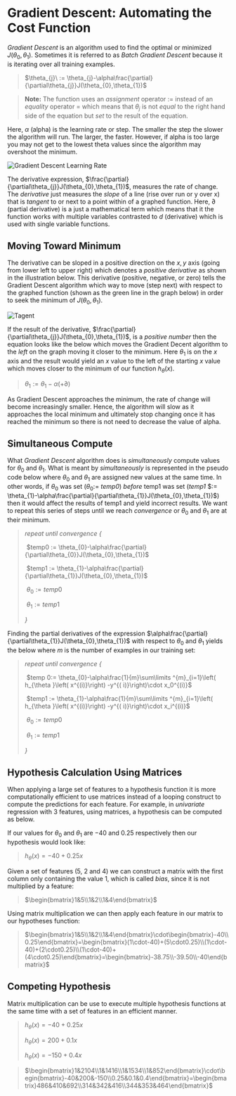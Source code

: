 # Gradient Descent: Automating the Cost Function

*Gradient Descent* is an algorithm used to find the optimal or minimized $J(\theta_{0}, \theta_{1})$. Sometimes it is referred to as *Batch Gradient Descent* because it is iterating over all training examples.

> $\theta_{j}\ := \theta_{j}-\alpha\frac{\partial}{\partial\theta_{j}}J(\theta_{0},\theta_{1})$

> **Note:** The function uses an *assignment* operator $:=$ instead of an *equality* operator $=$ which means that $\theta_{j}$ is not *equal* to the right hand side of the equation but *set* to the result of the equation.

Here, $\alpha$ (alpha) is the learning rate or step. The smaller the step the slower the algorithm will run. The larger, the faster. However, if alpha is too large you may not get to the lowest theta values since the algorithm may overshoot the minimum. 

![Gradient Descent Learning Rate](C:/Users/Ryan/repos/machine-learning/images/gradient-descent-alpha.png)

The derivative expression, $\frac{\partial}{\partial\theta_{j}}J(\theta_{0},\theta_{1})$, measures the rate of change. The *derivative* just measures the *slope* of a line (rise over run or y over x) that is *tangent* to or next to a point within of a graphed function. Here, $\partial$ (partial derivative) is a just a mathematical term which means that it the function works with multiple variables contrasted to $d$ (derivative) which is used with single variable functions. 

## Moving Toward Minimum

The derivative can be sloped in a positive direction on the $x,y$ axis (going from lower left to upper right) which denotes a *positive derivative* as shown in the illustration below. This derivative (positive, negative, or zero) tells the Gradient Descent algorithm which way to move (step next) with respect to the graphed function (shown as the green line in the graph below) in order to seek the minimum of $J(\theta_{0},\theta_{1})$.

![Tagent](C:/Users/Ryan/repos/machine-learning/images/derivative.png)

If the result of the derivative, $\frac{\partial}{\partial\theta_{j}}J(\theta_{0},\theta_{1})$, is a *positive number* then the equation looks like the below which moves the Gradient Decent algorithm to the *left* on the graph moving it closer to the minimum. Here $\theta_{1}$ is on the $x$ axis and the result would yield an $x$ value to the left of the starting $x$ value which moves closer to the minimum of our function $h_{\theta}(x)$.

> $\theta_{1} := \theta_{1} - \alpha(+\partial)$

As Gradient Descent approaches the minimum, the rate of change will become increasingly smaller. Hence, the algorithm will slow as it approaches the local minimum and ultimately stop changing once it has reached the minimum so there is not need to decrease the value of alpha.

## Simultaneous Compute

What *Gradient Descent* algorithm does is *simultaneously* compute values for $\theta_{0}$ and $\theta_{1}$. What is meant by *simultaneously* is represented in the pseudo code below where $\theta_{0}$ and $\theta_{1}$ are assigned new values at the same time. In other words, if $\theta_{0}$ was set ($\theta_{0} :=$ *temp0*) *before* temp1 was set (*temp1* $:= \theta_{1}-\alpha\frac{\partial}{\partial\theta_{1}}J(\theta_{0},\theta_{1})$) then it would affect the results of temp1 and yield incorrect results. We want to repeat this series of steps until we reach *convergence* or $\theta_{0}$ and $\theta_{1}$ are at their minimum.

> *repeat until convergence {*
>
> ​    $temp0 := \theta_{0}-\alpha\frac{\partial}{\partial\theta_{0}}J(\theta_{0},\theta_{1})$
>
> ​	$temp1 := \theta_{1}-\alpha\frac{\partial}{\partial\theta_{1}}J(\theta_{0},\theta_{1})$
>
> ​	$\theta_{0} := temp0$
>
> ​	$\theta_{1} := temp1$
>
> *}* 

Finding the partial derivatives of the expression $\alpha\frac{\partial}{\partial\theta_{1}}J(\theta_{0},\theta_{1})$ with respect to $\theta_{0}$ and $\theta_{1}$ yields the below where $m$ is the number of examples in our training set:

> *repeat until convergence {* 
>
> ​	$temp 0:= \theta_{0}-\alpha\frac{1}{m}\sum\limits ^{m}_{i=1}\left( h_{\theta }\left( x^{(i)}\right) -y^{( i)}\right)\cdot x_0^{(i)}$
>
> ​	$temp1 := \theta_{1}-\alpha\frac{1}{m}\sum\limits ^{m}_{i=1}\left( h_{\theta }\left( x^{(i)}\right) -y^{( i)}\right)\cdot x_i^{(i)}$
>
> ​	$\theta_{0} := temp0$
>
> ​	$\theta_{1} := temp1$
>
> *}* 

## Hypothesis Calculation Using Matrices

When applying a large set of features to a hypothesis function it is more computationally efficient to use matrices instead of a looping construct to compute the predictions for each feature. For example, in *univariate* regression with 3 features, using matrices, a hypothesis can be computed as below.

If  our values for $\theta _{0}$ and $\theta _{1}$ are $-40$ and $0.25$ respectively then our hypothesis would look like:

> $h_{\theta }( x) =-40 + 0.25x$

Given a set of features (5, 2 and 4) we can construct a matrix with the first column only containing the value $1$, which is called *bias*, since it is not multiplied by a feature:

> $\begin{bmatrix}1&5\\1&2\\1&4\end{bmatrix}$

Using matrix multiplication we can then apply each feature in our matrix to our hypotheses function:

> $\begin{bmatrix}1&5\\1&2\\1&4\end{bmatrix}\cdot\begin{bmatrix}-40\\0.25\end{bmatrix}=\begin{bmatrix}(1\cdot-40)+(5\cdot0.25)\\(1\cdot-40)+(2\cdot0.25)\\(1\cdot-40)+(4\cdot0.25)\end{bmatrix}=\begin{bmatrix}-38.75\\-39.50\\-40\end{bmatrix}$

## Competing Hypothesis

Matrix multiplication can be use to execute multiple hypothesis functions at the same time with a set of features in an efficient manner.

> $h_{\theta }( x) =-40 + 0.25x$
>
> $h_{\theta }( x) =200 + 0.1x$
>
> $h_{\theta }( x) =-150 + 0.4x$

> $\begin{bmatrix}1&2104\\1&1416\\1&1534\\1&852\end{bmatrix}\cdot\begin{bmatrix}-40&200&-150\\0.25&0.1&0.4\end{bmatrix}=\begin{bmatrix}486&410&692\\314&342&416\\344&353&464\end{bmatrix}$
